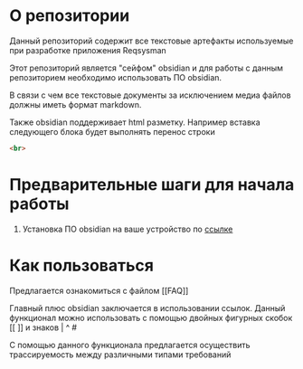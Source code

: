 # О репозитории

Данный репозиторий содержит все текстовые артефакты используемые при разработке приложения Reqsysman

Этот репозиторий является "сейфом" obsidian и для работы с данным репозиторием необходимо использовать ПО obsidian.

В связи с чем все текстовые документы за исключением медиа файлов должны иметь формат markdown.

Также obsidian поддерживает html разметку. 
Например вставка следующего блока будет выполнять перенос строки

```html
<br>
```

# Предварительные шаги для начала работы

1. Установка ПО obsidian на ваше устройство по [ссылке](https://obsidian.md/)


# Как пользоваться

Предлагается ознакомиться с файлом [[FAQ]]

Главный плюс obsidian заключается в использовании ссылок. Данный функционал можно использовать с помощью двойных фигурных скобок \[\[ \]\] и знаков \| \^ \#

C помощью данного функционала предлагается осуществить трассируемость между различными типами требований